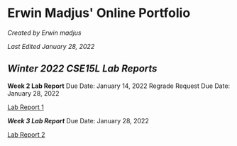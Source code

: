 # **Erwin Madjus' Online Portfolio**

*Created by Erwin madjus*

*Last Edited January 28, 2022*


## *Winter 2022 CSE15L Lab Reports*



**Week 2 Lab Report**
Due Date: January 14, 2022
Regrade Request Due Date: January 28, 2022

[Lab Report 1](LabReport1.md)

***Week 3 Lab Report***
Due Date: January 28, 2022

[Lab Report 2](LabReport2.md)